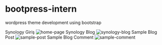 # bootpress-intern
wordpress theme development using bootstrap

Synology Giriş
![home-page](https://user-images.githubusercontent.com/42061252/43635565-23acde26-9718-11e8-8934-ae1e21f1e60d.jpg)
Synology Blog
![synology-blog](https://user-images.githubusercontent.com/42061252/43635726-9cd2e2aa-9718-11e8-9e2b-cb6460e4dcaa.jpg)
Sample Blog Post
![sample-post](https://user-images.githubusercontent.com/42061252/43635868-1c66a6a0-9719-11e8-93d5-c4da699c625b.jpg)
Sample Blog Comment
![sample-comment](https://user-images.githubusercontent.com/42061252/43636019-93324e42-9719-11e8-818a-3c2d8f2534cd.png)


